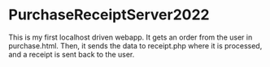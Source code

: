 # PurchaseReceiptServer2022
This is my first localhost driven webapp. It gets an order from the user in purchase.html.
Then, it sends the data to receipt.php where it is processed, and a receipt is sent back to the user.

